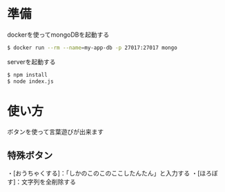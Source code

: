 # 準備

dockerを使ってmongoDBを起動する

```bash
$ docker run --rm --name=my-app-db -p 27017:27017 mongo
```

serverを起動する

```bash
$ npm install
$ node index.js
```

# 使い方

ボタンを使って言葉遊びが出来ます

## 特殊ボタン
・[おうちゃくする]：「しかのこのこのここしたんたん」と入力する
・[ほろぼす]：文字列を全削除する
